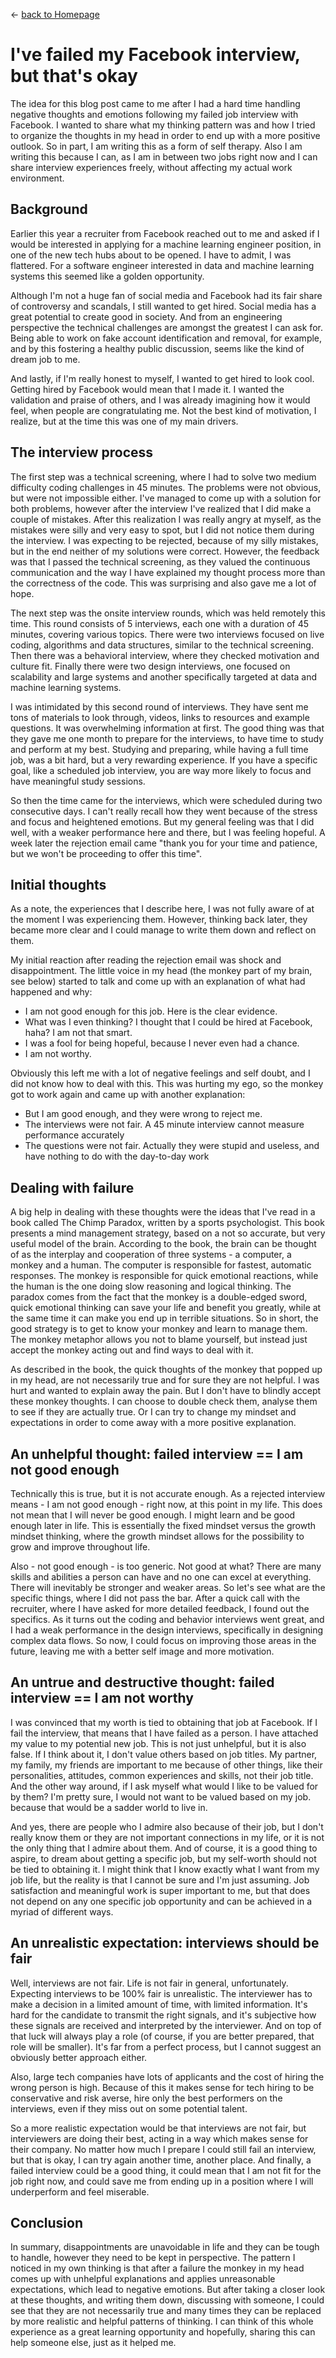
&leftarrow; [back to Homepage](../index.md)

# I've failed my Facebook interview, but that's okay


The idea for this blog post came to me after I had a hard time handling negative thoughts and emotions following my failed job interview with Facebook. I wanted to share what my thinking pattern was and how I tried to organize the thoughts in my head in order to end up with a more positive outlook. So in part, I am writing this as a form of self therapy. Also I am writing this because I can, as I am in between two jobs right now and I can share interview experiences freely, without affecting my actual work environment.


## Background

Earlier this year a recruiter from Facebook reached out to me and asked if I would be interested in applying for a machine learning engineer position, in one of the new tech hubs about to be opened. I have to admit, I was flattered. For a software engineer interested in data and machine learning systems this seemed like a golden opportunity.

Although I'm not a huge fan of social media and Facebook had its fair share of controversy and scandals, I still wanted to get hired. Social media has a great potential to create good in society. And from an engineering perspective the technical challenges are amongst the greatest I can ask for. Being able to work on fake account identification and removal, for example, and by this fostering a healthy public discussion, seems like the kind of dream job to me.

And lastly, if I'm really honest to myself, I wanted to get hired to look cool. Getting hired by Facebook would mean that I made it. I wanted the validation and praise of others, and I was already imagining how it would feel, when people are congratulating me. Not the best kind of motivation, I realize, but at the time this was one of my main drivers.


## The interview process

The first step was a technical screening, where I had to solve two medium difficulty coding challenges in 45 minutes. The problems were not obvious, but were not impossible either. I've managed to come up with a solution for both problems, however after the interview I've realized that I did make a couple of mistakes. After this realization I was really angry at myself, as the mistakes were silly and very easy to spot, but I did not notice them during the interview. I was expecting to be rejected, because of my silly mistakes, but in the end neither of my solutions were correct. However, the feedback was that I passed the technical screening, as they valued the continuous communication and the way I have explained my thought process more than the correctness of the code. This was surprising and also gave me a lot of hope.

The next step was the onsite interview rounds, which was held remotely this time. This round consists of 5 interviews, each one with a duration of 45 minutes, covering various topics. There were two interviews focused on live coding, algorithms and data structures, similar to the technical screening. Then there was a behavioral interview, where they checked motivation and culture fit. Finally there were two design interviews, one focused on scalability and large systems and another specifically targeted at data and machine learning systems.

I was intimidated by this second round of interviews. They have sent me tons of materials to look through, videos, links to resources and example questions. It was overwhelming information at first. The good thing was that they gave me one month to prepare for the interviews, to have time to study and perform at my best. Studying and preparing, while having a full time job, was a bit hard, but a very rewarding experience. If you have a specific goal, like a scheduled job interview, you are way more likely to focus and have meaningful study sessions.

So then the time came for the interviews, which were scheduled during two consecutive days. I can't really recall how they went because of the stress and focus and heightened emotions. But my general feeling was that I did well, with a weaker performance here and there, but I was feeling hopeful. A week later the rejection email came "thank you for your time and patience, but we won't be proceeding to offer this time".

## Initial thoughts

As a note, the experiences that I describe here, I was not fully aware of at the moment I was experiencing them. However, thinking back later, they became more clear and I could manage to write them down and reflect on them.

My initial reaction after reading the rejection email was shock and disappointment. The little voice in my head (the monkey part of my brain, see below) started to talk and come up with an explanation of what had happened and why:
 * I am not good enough for this job. Here is the clear evidence.
 * What was I even thinking? I thought that I could be hired at Facebook, haha? I am not that smart.
 * I was a fool for being hopeful, because I never even had a chance.
 * I am not worthy.

Obviously this left me with a lot of negative feelings and self doubt, and I did not know how to deal with this. This was hurting my ego, so the monkey got to work again and came up with another explanation:
 * But I am good enough, and they were wrong to reject me.
 * The interviews were not fair.  A 45 minute interview cannot measure performance accurately
 * The questions were not fair. Actually they were stupid and useless, and have nothing to do with the day-to-day work


## Dealing with failure

A big help in dealing with these thoughts were the ideas that I've read in a book called The Chimp Paradox, written by a sports psychologist. This book presents a mind management strategy, based on a not so accurate, but very useful model of the brain. According to the book, the brain can be thought of as the interplay and cooperation of three systems - a computer, a monkey and a human. The computer is responsible for fastest, automatic responses. The monkey is responsible for quick emotional reactions, while the human is the one doing slow reasoning and logical thinking. The paradox comes from the fact that the monkey is a double-edged sword, quick emotional thinking can save your life and benefit you greatly, while at the same time it can make you end up in terrible situations. So in short, the good strategy is to get to know your monkey and learn to manage them. The monkey metaphor allows you not to blame yourself, but instead just accept the monkey acting out and find ways to deal with it.

As described in the book, the quick thoughts of the monkey that popped up in my head, are not necessarily true and for sure they are not helpful. I was hurt and wanted to explain away the pain. But I don't have to blindly accept these monkey thoughts. I can choose to double check them, analyse them to see if they are actually true. Or I can try to change my mindset and expectations in order to come away with a more positive explanation.

## An unhelpful thought: failed interview == I am not good enough

Technically this is true, but it is not accurate enough. As a rejected interview means - I am not good enough - right now, at this point in my life. This does not mean that I will never be good enough. I might learn and be good enough later in life. This is essentially the fixed mindset versus the growth mindset thinking, where the growth mindset allows for the possibility to grow and improve throughout life.

Also - not good enough - is too generic. Not good at what? There are many skills and abilities a person can have and no one can excel at everything. There will inevitably be stronger and weaker areas. So let's see what are the specific things, where I did not pass the bar. After a quick call with the recruiter, where I have asked for more detailed feedback, I found out the specifics. As it turns out the coding and behavior interviews went great, and I had a weak performance in the design interviews, specifically in designing complex data flows. So now, I could focus on improving those areas in the future, leaving me with a better self image and more motivation.

## An untrue and destructive thought: failed interview == I am not worthy

I was convinced that my worth is tied to obtaining that job at Facebook. If I fail the interview, that means that I have failed as a person. I have attached my value to my potential new job. This is not just unhelpful, but it is also false. If I think about it, I don't value others based on job titles. My partner, my family, my friends are important to me because of other things, like their personalities, attitudes, common experiences and skills, not their job title. And the other way around, if I ask myself what would I like to be valued for by them? I'm pretty sure, I would not want to be valued based on my job. because that would be a sadder world to live in.

And yes, there are people who I admire also because of their job, but I don't really know them or they are not important connections in my life, or it is not the only thing that I admire about them. And of course, it is a good thing to aspire, to dream about getting a specific job, but my self-worth should not be tied to obtaining it. I might think that I know exactly what I want from my job life, but the reality is that I cannot be sure and I'm just assuming. Job satisfaction and meaningful work is super important to me, but that does not depend on any one specific job opportunity and can be achieved in a myriad of different ways.

## An unrealistic expectation: interviews should be fair

Well, interviews are not fair. Life is not fair in general, unfortunately. Expecting interviews to be 100% fair is unrealistic. The interviewer has to make a decision in a limited amount of time, with limited information. It's hard for the candidate to transmit the right signals, and it's subjective how these signals are received and interpreted by the interviewer. And on top of that luck will always play a role (of course, if you are better prepared, that role will be smaller). It's far from a perfect process, but I cannot suggest an obviously better approach either.

Also, large tech companies have lots of applicants and the cost of hiring the wrong person is high. Because of this it makes sense for tech hiring to be conservative and risk averse, hire only the best performers on the interviews, even if they miss out on some potential talent.

So a more realistic expectation would be that interviews are not fair, but interviewers are doing their best, acting in a way which makes sense for their company. No matter how much I prepare I could still fail an interview, but that is okay, I can try again another time, another place. And finally, a failed interview could be a good thing, it could mean that I am not fit for the job right now, and could save me from ending up in a position where I will underperform and feel miserable.

## Conclusion

In summary, disappointments are unavoidable in life and they can be tough to handle, however they need to be kept in perspective. The pattern I noticed in my own thinking is that after a failure the monkey in my head comes up with unhelpful explanations and applies unreasonable expectations, which lead to negative emotions. But after taking a closer look at these thoughts, and writing them down, discussing with someone, I could see that they are not necessarily true and many times they can be replaced by more realistic and helpful patterns of thinking. I can think of this whole experience as a great learning opportunity and hopefully, sharing this can help someone else, just as it helped me.

